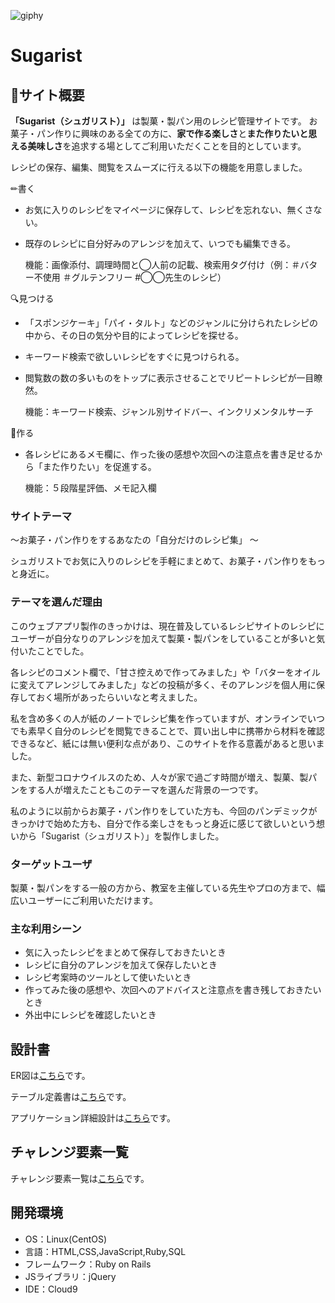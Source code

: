 ![giphy](https://user-images.githubusercontent.com/85142230/134110289-02bced03-41be-432c-9f96-4f3bcacb9eb7.gif)
# Sugarist

## 🍰サイト概要
**「Sugarist（シュガリスト）」** は製菓・製パン用のレシピ管理サイトです。
お菓子・パン作りに興味のある全ての方に、**家で作る楽しさ**と**また作りたいと思える美味しさ**を追求する場としてご利用いただくことを目的としています。

レシピの保存、編集、閲覧をスムーズに行える以下の機能を用意しました。

✏書く
- お気に入りのレシピをマイページに保存して、レシピを忘れない、無くさない。
- 既存のレシピに自分好みのアレンジを加えて、いつでも編集できる。


  機能：画像添付、調理時間と◯人前の記載、検索用タグ付け（例：＃バター不使用 ＃グルテンフリー #◯◯先生のレシピ）

🔍見つける
- 「スポンジケーキ」「パイ・タルト」などのジャンルに分けられたレシピの中から、その日の気分や目的によってレシピを探せる。
- キーワード検索で欲しいレシピをすぐに見つけられる。
- 閲覧数の数の多いものをトップに表示させることでリピートレシピが一目瞭然。


  機能：キーワード検索、ジャンル別サイドバー、インクリメンタルサーチ

🍪作る
- 各レシピにあるメモ欄に、作った後の感想や次回への注意点を書き足せるから「また作りたい」を促進する。


  機能：５段階星評価、メモ記入欄




### サイトテーマ
〜お菓子・パン作りをするあなたの「自分だけのレシピ集」 〜

シュガリストでお気に入りのレシピを手軽にまとめて、お菓子・パン作りをもっと身近に。

### テーマを選んだ理由
このウェブアプリ製作のきっかけは、現在普及しているレシピサイトのレシピにユーザーが自分なりのアレンジを加えて製菓・製パンをしていることが多いと気付いたことでした。

各レシピのコメント欄で、「甘さ控えめで作ってみました」や「バターをオイルに変えてアレンジしてみました」などの投稿が多く、そのアレンジを個人用に保存しておく場所があったらいいなと考えました。

私を含め多くの人が紙のノートでレシピ集を作っていますが、オンラインでいつでも素早く自分のレシピを閲覧できることで、買い出し中に携帯から材料を確認できるなど、紙には無い便利な点があり、このサイトを作る意義があると思いました。

また、新型コロナウイルスのため、人々が家で過ごす時間が増え、製菓、製パンをする人が増えたこともこのテーマを選んだ背景の一つです。

私のように以前からお菓子・パン作りをしていた方も、今回のパンデミックがきっかけで始めた方も、自分で作る楽しさをもっと身近に感じて欲しいという想いから「Sugarist（シュガリスト）」を製作しました。

### ターゲットユーザ
製菓・製パンをする一般の方から、教室を主催している先生やプロの方まで、幅広いユーザーにご利用いただけます。

### 主な利用シーン
- 気に入ったレシピをまとめて保存しておきたいとき
- レシピに自分のアレンジを加えて保存したいとき
- レシピ考案時のツールとして使いたいとき
- 作ってみた後の感想や、次回へのアドバイスと注意点を書き残しておきたいとき
- 外出中にレシピを確認したいとき


## 設計書
ER図は[こちら](https://drive.google.com/file/d/1Sy5Nl9zprL6-bNgsNWEjfbu47wPltREu/view?usp=sharing)です。

テーブル定義書は[こちら](https://docs.google.com/spreadsheets/d/1ktlQJJEd97ID8_3m4YRQLgq4fWqDe_aTYQcr9QHMZYQ/edit?usp=sharing)です。

アプリケーション詳細設計は[こちら](https://docs.google.com/spreadsheets/d/1EC_Vgv55GhMk44mnwuMUk9xZNg-xOS5s6zJDuNRfKv4/edit?usp=sharing)です。

## チャレンジ要素一覧
チャレンジ要素一覧は[こちら](https://docs.google.com/spreadsheets/d/1UJmLW89m2Tw3YHIT20ad-wnJoE250YFrzSJRKr7BlUM/edit?usp=sharing)です。
## 開発環境
- OS：Linux(CentOS)
- 言語：HTML,CSS,JavaScript,Ruby,SQL
- フレームワーク：Ruby on Rails
- JSライブラリ：jQuery
- IDE：Cloud9
